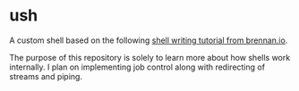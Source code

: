 # ush

A custom shell based on the following [shell writing tutorial from brennan.io](https://brennan.io/2015/01/16/write-a-shell-in-c/).

The purpose of this repository is solely to learn more about how shells work internally.
I plan on implementing job control along with redirecting of streams and piping.

